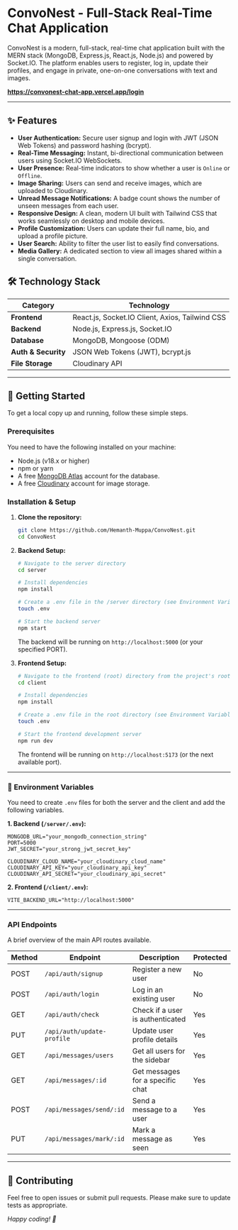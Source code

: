 # ConvoNest - Full-Stack Real-Time Chat Application


ConvoNest is a modern, full-stack, real-time chat application built with the MERN stack (MongoDB, Express.js, React.js, Node.js) and powered by Socket.IO. The platform enables users to register, log in, update their profiles, and engage in private, one-on-one conversations with text and images.

**https://convonest-chat-app.vercel.app/login** 

---

## ✨ Features

- **User Authentication:** Secure user signup and login with JWT (JSON Web Tokens) and password hashing (bcrypt).
- **Real-Time Messaging:** Instant, bi-directional communication between users using Socket.IO WebSockets.
- **User Presence:** Real-time indicators to show whether a user is `Online` or `Offline`.
- **Image Sharing:** Users can send and receive images, which are uploaded to Cloudinary.
- **Unread Message Notifications:** A badge count shows the number of unseen messages from each user.
- **Responsive Design:** A clean, modern UI built with Tailwind CSS that works seamlessly on desktop and mobile devices.
- **Profile Customization:** Users can update their full name, bio, and upload a profile picture.
- **User Search:** Ability to filter the user list to easily find conversations.
- **Media Gallery:** A dedicated section to view all images shared within a single conversation.


## 🛠️ Technology Stack

| Category         | Technology                                                                                                  |
| ---------------- | ----------------------------------------------------------------------------------------------------------- |
| **Frontend** | React.js, Socket.IO Client, Axios, Tailwind CSS                             |
| **Backend** | Node.js, Express.js, Socket.IO                                                                              |
| **Database** | MongoDB, Mongoose (ODM)                                                                                     |
| **Auth & Security** | JSON Web Tokens (JWT), bcrypt.js                                                                            |
| **File Storage** | Cloudinary API                                                                                              |

---

## 🚀 Getting Started

To get a local copy up and running, follow these simple steps.

### Prerequisites

You need to have the following installed on your machine:
- Node.js (v18.x or higher)
- npm or yarn
- A free [MongoDB Atlas](https://www.mongodb.com/cloud/atlas) account for the database.
- A free [Cloudinary](https://cloudinary.com/) account for image storage.

### Installation & Setup

1.  **Clone the repository:**
    ```sh
    git clone https://github.com/Hemanth-Muppa/ConvoNest.git
    cd ConvoNest
    ```

2.  **Backend Setup:**
    ```sh
    # Navigate to the server directory
    cd server

    # Install dependencies
    npm install

    # Create a .env file in the /server directory (see Environment Variables below)
    touch .env

    # Start the backend server
    npm start
    ```
    The backend will be running on `http://localhost:5000` (or your specified PORT).

3.  **Frontend Setup:**
    ```sh
    # Navigate to the frontend (root) directory from the project's root
    cd client

    # Install dependencies
    npm install

    # Create a .env file in the root directory (see Environment Variables below)
    touch .env

    # Start the frontend development server
    npm run dev
    ```
    The frontend will be running on `http://localhost:5173` (or the next available port).

---

### 🔑 Environment Variables

You need to create `.env` files for both the server and the client and add the following variables.

**1. Backend (`/server/.env`):**
```env
MONGODB_URL="your_mongodb_connection_string"
PORT=5000
JWT_SECRET="your_strong_jwt_secret_key"

CLOUDINARY_CLOUD_NAME="your_cloudinary_cloud_name"
CLOUDINARY_API_KEY="your_cloudinary_api_key"
CLOUDINARY_API_SECRET="your_cloudinary_api_secret"
```

**2. Frontend (`/client/.env`):**
```env
VITE_BACKEND_URL="http://localhost:5000"
```

---

### API Endpoints
A brief overview of the main API routes available.

| Method | Endpoint                    | Description                          | Protected |
|--------|-----------------------------|--------------------------------------|-----------|
| POST   | `/api/auth/signup`          | Register a new user                  | No        |
| POST   | `/api/auth/login`           | Log in an existing user              | No        |
| GET    | `/api/auth/check`           | Check if a user is authenticated     | Yes       |
| PUT    | `/api/auth/update-profile`  | Update user profile details          | Yes       |
| GET    | `/api/messages/users`       | Get all users for the sidebar        | Yes       |
| GET    | `/api/messages/:id`         | Get messages for a specific chat     | Yes       |
| POST   | `/api/messages/send/:id`    | Send a message to a user             | Yes       |
| PUT    | `/api/messages/mark/:id`    | Mark a message as seen               | Yes       |

---

## 🤝 Contributing

Feel free to open issues or submit pull requests. Please make sure to update tests as appropriate.


*Happy coding! 🚀*
